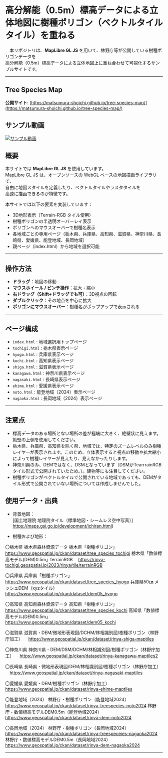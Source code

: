# 高分解能（0.5m）標高データによる立体地図に樹種ポリゴン（ベクトルタイルタイル）を重ねる

　本リポジトリは、**MapLibre GL JS** を用いて、林野庁等が公開している樹種ポリゴンデータを  
 高分解能（0.5m）標高データによる立体地図上に重ね合わせて可視化するサンプルサイトです。  

---
## Tree Species Map

**公開サイト**: [https://matsumura-shoichi.github.io/tree-species-map/](https://matsumura-shoichi.github.io/tree-species-map/)

## サンプル動画
[![サンプル動画](https://img.youtube.com/vi/I8ZvEXq2LKU/0.jpg)](https://youtu.be/I8ZvEXq2LKU)


## 概要

本サイトでは **MapLibre GL JS** を使用しています。  
MapLibre GL JS は、オープンソースの WebGL ベースの地図描画ライブラリで、  
自由に地図スタイルを定義したり、ベクトルタイルやラスタタイルを  
高速に描画できるのが特徴です。  

本サイトでは以下の要素を実装しています：  
- 3D地形表示（Terrain-RGB タイル使用）  
- 樹種ポリゴンの半透明オーバーレイ表示  
- ポリゴンへのマウスオーバーで樹種名表示  
- 各地域ごとの専用ページ（栃木県、兵庫県、高知県、滋賀県、神奈川県、長崎県、愛媛県、能登地域、長岡地域）  
- 親ページ（index.html）から地域を選択可能  

---

## 操作方法

- **ドラッグ**：地図の移動  
- **マウスホイール / ピンチ操作**：拡大・縮小  
- **右ドラッグ（Shift+ドラッグでも可）**：3D視点の回転  
- **ダブルクリック**：その地点を中心に拡大  
- **ポリゴンにマウスオーバー**：樹種名がポップアップで表示される  

---

## ページ構成

- `index.html` : 地域選択用トップページ  
- `tochigi.html` : 栃木県表示ページ  
- `hyogo.html` : 兵庫県表示ページ  
- `kochi.html` : 高知県表示ページ  
- `shiga.html` : 滋賀県表示ページ  
- `kanagawa.html` : 神奈川県表示ページ  
- `nagasaki.html` : 長崎県表示ページ  
- `ehime.html` : 愛媛県表示ページ  
- `noto.html` : 能登地域（2024）表示ページ  
- `nagaoka.html` : 長岡地域（2024）表示ページ  

---

## 注意点

- 標高データのある場所とない場所の差が極端に大きく、絶壁状に見えます。絶壁の上側を使用してください。
- 栃木県、兵庫県、高知県を除く県、地域では、特定のズームレベルのみ樹種レイヤーが表示されます。このため、立体表示すると視点の移動や拡大縮小によって樹種レイヤーが見えたり、見えなかったりします。
- 神奈川県のみ、DEMではなく、DSMとなっています（DSMがTearrrainRGBタイル形式で公開されていたため。）。建物等にも注目してください。
- 樹種ポリゴンがベクトルタイルで公開されている地域であっても、DEMがタイル形式で公開されていない場所については作成しませんでした。

## 使用データ・出典

- 背景地図：  
 [国土地理院 地理院タイル（標準地図・シームレス空中写真）]
 https://maps.gsi.go.jp/development/ichiran.html)  
 


- 樹種および地形：  

 〇栃木県
 栃木県森林資源データ
 栃木県「樹種ポリゴン」
 　https://www.geospatial.jp/ckan/dataset/tree_species_tochigi
 栃木県「数値標高モデル(DEM)0.5m」terrainRGB
 　https://rinya-tochigi.geospatial.jp/2023/rinya/tile/terrainRGB
 
 〇兵庫県
 兵庫県「樹種ポリゴン」
  https://www.geospatial.jp/ckan/dataset/tree_species_hyogo
 兵庫県50㎝ メッシュDEM（xyzタイル）
 　https://www.geospatial.jp/ckan/dataset/dem05_hyogo
 
 〇高知県
 高知県森林資源データ
 高知県「樹種ポリゴン」
 　https://www.geospatial.jp/ckan/dataset/tree_species_kochi
 高知県「数値標高モデル(DEM)0.5m」
 　https://www.geospatial.jp/ckan/dataset/dem05_kochi
 
 〇滋賀県
 滋賀県・DEM/微地形表現図/DCHM/林相識別図/樹種ポリゴン（林野庁加工）
 　https://www.geospatial.jp/ckan/dataset/rinya-shiga-maptiles
 
 〇神奈川県
 神奈川県・DEM/DSM/DCHM/林相識別図/樹種ポリゴン（林野庁加工）
 　https://www.geospatial.jp/ckan/dataset/rinya-kanagawa-maptiles2
 
 〇長崎県
 長崎県・微地形表現図/DEM/林相識別図/樹種ポリゴン（林野庁加工）
 　https://www.geospatial.jp/ckan/dataset/rinya-nagasaki-maptiles
 
 〇愛媛県
 愛媛県・DEM/樹種ポリゴン（林野庁加工）
 　https://www.geospatial.jp/ckan/dataset/rinya-ehime-maptiles
 
 〇能登地域（2024）
 林野庁・樹種ポリゴン（能登地域2024）
 　https://www.geospatial.jp/ckan/dataset/rinya-treespecies-noto2024
 林野庁・数値標高モデルDEM0.5m（能登地域2024）
 　https://www.geospatial.jp/ckan/dataset/rinya-dem-noto2024
 
 〇長岡地域（2024）
 林野庁・樹種ポリゴン（長岡地域2024）
 　https://www.geospatial.jp/ckan/dataset/rinya-treespeceies-nagaoka2024
 林野庁・数値標高モデルDEM0.5m（長岡地域2024）
 　https://www.geospatial.jp/ckan/dataset/rinya-dem-nagaoka2024

---
